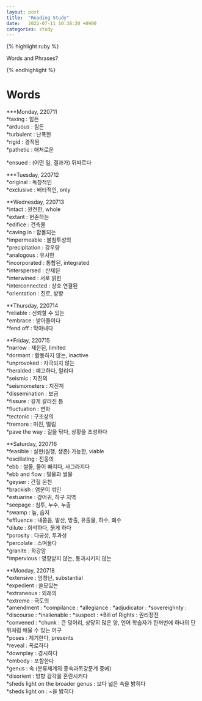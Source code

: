 ```yaml
---
layout: post
title:  "Reading Study"
date:   2022-07-11 10:38:20 +0900
categories: study
---
```





{% highlight ruby %}


Words and Phrases?   

{% endhighlight %}



# Words  

***Monday, 220711  
*taxing : 힘든  
*arduous : 힘든  
*turbulent : 난폭한  
*rigid : 경직된  
*pathetic : 애처로운  


*ensued : (어떤 일, 결과가) 뒤따르다  


***Tuesday, 220712    
*original : 독창적인  
*exclusive : 배타적인, only  


**Wednesday, 220713  
*intact : 완전한, whole  
*extant : 현존하는  
*edifice : 건축물  
*caving in : 함몰되는  
*impermeable : 불침투성의  
*precipitation : 강우량  
*analogous : 유사한  
*incorporated : 통합된, integrated  
*interspersed : 산재된  
*interwined : 서로 얽힌  
*interconnected : 상호 연결된  
*orientation : 진로, 방향  


**Thursday, 220714  
*reliable : 신뢰할 수 있는  
*embrace : 받아들이다  
*fend off : 막아내다  


**Friday, 220715  
*narrow : 제한된, limited  
*dormant : 활동하지 않는, inactive  
*unprovoked : 자극되지 않는  
*heralded : 예고하다, 알리다  
*seismic : 지진의  
*seismometers : 지진계  
*dissemination : 보급  
*fissure : 길게 갈라진 틈  
*fluctuation : 변화  
*tectonic : 구조상의  
*tremore : 미진, 떨림  
*pave the way : 길을 닦다, 상황을 조성하다  


**Saturday, 220716   
*feasible : 실현(실행, 생존) 가능한, viable  
*oscillating : 진동의  
*ebb : 썰물,  물이 빠지다, 사그라지다  
*ebb and flow : 밀물과 썰물  
*geyser : 간헐 온천  
*brackish : 염분이 섞인  
*estuarine : 강어귀, 하구 지역  
*seepage : 침투, 누수, 누출  
*swamp : 늪, 습지  
*effluence : 내쭘음, 발산, 방출, 유출물, 하수, 폐수  
*dilute : 희석하다, 묽게 하다  
*porosity : 다공성, 투과성  
*percolate : 스며들다  
*granite : 화강암  
*impervious : 영향받지 않는, 통과시키지 않는  


**Monday, 220718   
*extensive : 엄청난, substantial  
*expedient : 쓸모있는  
*extraneous : 외래의  
*extreme : 극도의  
*amendment : 
*compilance : 
*allegiance : 
*adjudicator : 
*sovereighnty : 
*discourse : 
*inalienable : 
*suspect : 
*Bill of Rights : 권리장전  
*convened : 
*chunk : 큰 덩어리, 상당히 많은 양, 언어 학습자가 한꺼번에 하나의 단위처럼 배울 수 있는 어구  
*poses : 제기한다, presents  
*reveal : 폭로하다  
*downplay : 경시하다  
*embody : 포함한다  
*genus : 속 (분류체계의 종속과목강문계 중에)  
*disorient : 방향 감각을 혼란시키다  
*sheds light on the broader genus : 보다 넓은 속을 밝히다  
*sheds light on  : ~을 밝히다  








